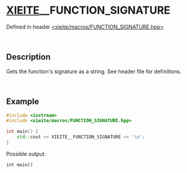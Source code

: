 # [XIEITE](../macros.md)\_\_FUNCTION\_SIGNATURE
Defined in header [<xieite/macros/FUNCTION_SIGNATURE.hpp>](../../include/xieite/macros/FUNCTION_SIGNATURE.hpp)

&nbsp;

## Description
Gets the function's signature as a string. See header file for definitions.

&nbsp;

## Example
```cpp
#include <iostream>
#include <xieite/macros/FUNCTION_SIGNATURE.hpp>

int main() {
    std::cout << XIEITE__FUNCTION_SIGNATURE << '\n';
}
```
Possible output:
```
int main()
```
